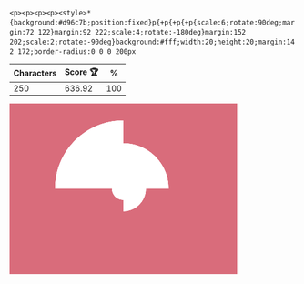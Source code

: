 `<p><p><p><p><style>*{background:#d96c7b;position:fixed}p{+p{+p{+p{scale:6;rotate:90deg;margin:72 122}margin:92 222;scale:4;rotate:-180deg}margin:152 202;scale:2;rotate:-90deg}background:#fff;width:20;height:20;margin:142 172;border-radius:0 0 0 200px`

| Characters | Score 🏆 | %   |
| ---------- | -------- | --- |
| 250        | 636.92   | 100 |

![](/2025/Apr2025/17/20250417.png)
